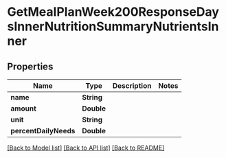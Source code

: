 # GetMealPlanWeek200ResponseDaysInnerNutritionSummaryNutrientsInner

## Properties
Name | Type | Description | Notes
------------ | ------------- | ------------- | -------------
**name** | **String** |  | 
**amount** | **Double** |  | 
**unit** | **String** |  | 
**percentDailyNeeds** | **Double** |  | 

[[Back to Model list]](../README.md#documentation-for-models) [[Back to API list]](../README.md#documentation-for-api-endpoints) [[Back to README]](../README.md)


